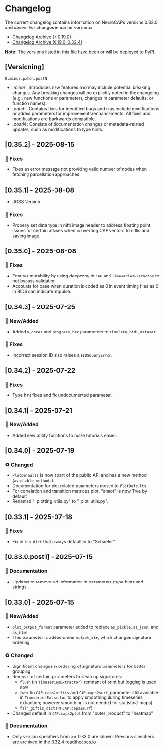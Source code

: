 # Changelog
The current changelog contains information on NeuroCAPs versions 0.33.0 and above.
For changes in earlier versions:
- [Changelog Archive (< 0.19.0)](https://github.com/donishadsmith/neurocaps/blob/stable/archives/CHANGELOG-v0.md)
- [Changelog Archive (0.19.0-0.32.4)](https://github.com/donishadsmith/neurocaps/blob/stable/archives/CHANGELOG-v1.md)

**Note:** The versions listed in this file have been or will be deployed to [PyPI](https://pypi.org/project/neurocaps/).

## [Versioning]
`0.minor.patch.postN`

- *.minor* : Introduces new features and may include potential breaking changes. Any breaking changes will be explicitly
noted in the changelog (e.g., new functions or parameters, changes in parameter defaults, or function names).
- *.patch* : Contains fixes for identified bugs and may include modifications or added parameters for
improvements/enhancements. All fixes and modifications are backwards compatible.
- *.postN* : Consists of documentation changes or metadata-related updates, such as modifications to type hints.

## [0.35.2] - 2025-08-15
### 🐛 Fixes
- Fixes an error message not providing valid number of nodes when fetching parcellation approaches.

## [0.35.1] - 2025-08-08
- JOSS Version
### 🐛 Fixes
- Properly set data type in nifti image header to address floating point issues for certain atlases
when converting CAP vectors to niftis and saving image.

## [0.35.0] - 2025-08-08
### 🐛 Fixes
- Ensures mutability by using deepcopy in `CAP` and `TimeseriesExtractor` to not bypass validation
- Accounts for case when duration is coded as 0 in event timing files as 0 in BIDS can indicate
impulse.

## [0.34.3] - 2025-07-25
### 🚀 New/Added
- Added `n_cores` and `progress_bar` parameters to `simulate_bids_dataset`.
### 🐛 Fixes
- Incorrect session ID also raises a `BIDSQueryError`.

## [0.34.2] - 2025-07-22
### 🐛 Fixes
- Type hint fixes and fix undocumented parameter.

## [0.34.1] - 2025-07-21
### 🚀 New/Added
- Added new utility functions to make tutorials easier.

## [0.34.0] - 2025-07-19
### ♻ Changed
- `PlotDefaults` is now apart of the public API and has a new method (`available_methods`).
- Documentation for plot related parameters moved to `PlotDefaults`.
- For correlation and transition matrices plot, "annot" is now True by default.
- Renamed "_plotting_utils.py" to "_plot_utils.py".

## [0.33.1] - 2025-07-18
### 🐛 Fixes
- Fix in `knn_dict` that always defaulted to "Schaefer"

## [0.33.0.post1] - 2025-07-15
### 📖 Documentation
- Updates to remove old information in parameters (type hints and strings).

## [0.33.0] - 2025-07-15
### 🚀 New/Added
- `plot_output_format` parameter added to replace `as_pickle`, `as_json`, and `as_html`
- This parameter is added under `output_dir`, which changes signature ordering
### ♻ Changed
- Significant changes in ordering of signature parameters for better grouping
- Removal of certain parameters to clean up signatures:
    - `flush` (in `TimeseriesExtractor`): remnant of print but logging is used now
    - `fwhm` (in `CAP.caps2niftis` and  `CAP.caps2surf`, parameter still available in `TimeseriesExtractor` to apply smoothing
    during timeseries extraction; however smoothing is not needed for statistical maps)
    - `fslr_giftis_dict` (in `CAP.caps2surf`)
- Changed default in `CAP.caps2plot` from "outer_product" to "heatmap"
### 📖 Documentation
- Only version specifiers from >= 0.33.0 are shown. Previous specifiers are archived in the
[0.32.4 readthedocs.io](https://neurocaps.readthedocs.io/en/0.32.4/)

